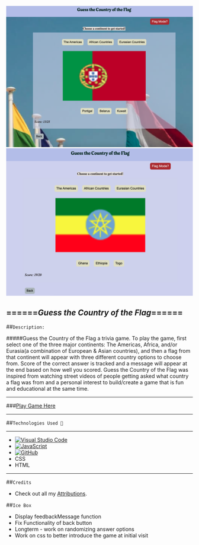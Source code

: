 ![](assets/images/image1.png)
![](assets/images/image2.png)


======*Guess the Country of the Flag*======
---

##`Description:`

#####Guess the Country of the Flag a trivia game. To play the game, first select one of the three major continents: The Americas, Africa, and/or Eurasia(a combination of European & Asian countries), and then a flag from that continent will appear with three different country options to choose from. Score of the correct answer is tracked and a message will appear at the end based on how well you scored. Guess the Country of the Flag was inspired from watching street videos of people getting asked what country a flag was from and a personal interest to build/create a game that is fun and educational at the same time.

---
###[Play Game Here](https://guess-the-country-flag-kb.netlify.app/)
___
##`Technologies Used 💾`
___

* [![Visual Studio Code](https://img.shields.io/badge/--007ACC?logo=visual%20studio%20code&logoColor=ffffff)](https://code.visualstudio.com/)
* [![JavaScript](https://img.shields.io/badge/--F7DF1E?logo=javascript&logoColor=000)](https://www.javascript.com/)
* [![GitHub](https://img.shields.io/badge/--181717?logo=github&logoColor=ffffff)](https://github.com/)
* CSS
* HTML

***
##`Credits`

* Check out all my [Attributions](https://docs.google.com/document/d/1oDASCxQHmfdUwSc_EJesbAEvx6MOadVKc9lukSuPiNE/edit?usp=sharing).

##`Ice Box`

* Display feedbackMessage function
* Fix Functionality of back button 
* Longterm - work on randomizing answer options
* Work on css to better introduce the game at initial visit

